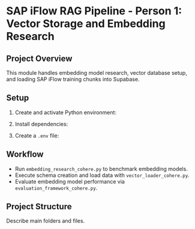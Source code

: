 # SAP iFlow RAG Pipeline - Person 1: Vector Storage and Embedding Research

## Project Overview
This module handles embedding model research, vector database setup, and loading SAP iFlow training chunks into Supabase.

## Setup

1. Create and activate Python environment:

2. Install dependencies:

3. Create a `.env` file:

## Workflow

- Run `embedding_research_cohere.py` to benchmark embedding models.
- Execute schema creation and load data with `vector_loader_cohere.py`.
- Evaluate embedding model performance via `evaluation_framework_cohere.py`.

## Project Structure

Describe main folders and files.


